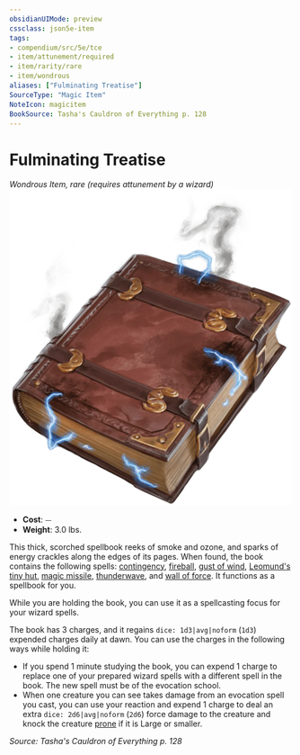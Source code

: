 ```yaml
---
obsidianUIMode: preview
cssclass: json5e-item
tags:
- compendium/src/5e/tce
- item/attunement/required
- item/rarity/rare
- item/wondrous
aliases: ["Fulminating Treatise"]
SourceType: "Magic Item"
NoteIcon: magicitem
BookSource: Tasha's Cauldron of Everything p. 128
---
```

# Fulminating Treatise
*Wondrous Item, rare (requires attunement by a wizard)*  
![](https://raw.githubusercontent.com/5etools-mirror-2/5etools-img/main/items/TCE/Fulminating%20Treatise.webp#right)  

- **Cost**: ⏤
- **Weight**: 3.0 lbs.

This thick, scorched spellbook reeks of smoke and ozone, and sparks of energy crackles along the edges of its pages. When found, the book contains the following spells: [contingency](/3-Mechanics/CLI/spells/contingency.md), [fireball](/3-Mechanics/CLI/spells/fireball.md), [gust of wind](/3-Mechanics/CLI/spells/gust-of-wind.md), [Leomund's tiny hut](/3-Mechanics/CLI/spells/leomunds-tiny-hut.md), [magic missile](/3-Mechanics/CLI/spells/magic-missile.md), [thunderwave](/3-Mechanics/CLI/spells/thunderwave.md), and [wall of force](/3-Mechanics/CLI/spells/wall-of-force.md). It functions as a spellbook for you.

While you are holding the book, you can use it as a spellcasting focus for your wizard spells.

The book has 3 charges, and it regains `dice: 1d3|avg|noform` (`1d3`) expended charges daily at dawn. You can use the charges in the following ways while holding it:

- If you spend 1 minute studying the book, you can expend 1 charge to replace one of your prepared wizard spells with a different spell in the book. The new spell must be of the evocation school.  
- When one creature you can see takes damage from an evocation spell you cast, you can use your reaction and expend 1 charge to deal an extra `dice: 2d6|avg|noform` (`2d6`) force damage to the creature and knock the creature [prone](/3-Mechanics/CLI/rules/conditions.md#prone) if it is Large or smaller.  

*Source: Tasha's Cauldron of Everything p. 128*